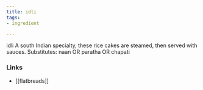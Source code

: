 ```yaml
---
title: idli
tags:
- ingredient

---
```

idli A south Indian specialty, these rice cakes are steamed, then served with sauces. Substitutes: naan OR paratha OR chapati

### Links

* [[flatbreads]]
